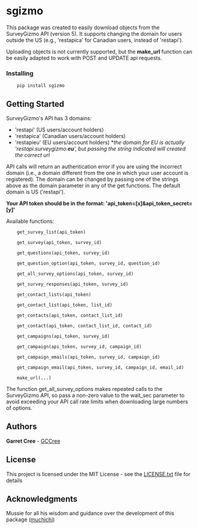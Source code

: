 # sgizmo

This package was created to easily download objects from the SurveyGizmo API (version 5). It supports changing the domain for users outside the US (e.g., 'restapica' for Canadian users, instead of 'restapi').

Uploading objects is not currently supported, but the **make_url** function can be easily adapted to work with POST and UPDATE api requests.

### Installing

```
    pip install sgizmo
```

## Getting Started
SurveyGizmo's API has 3 domains:
* 'restapi' (US users/account holders)
* 'restapica' (Canadian users/account holders)
* 'restapieu' (EU users/account holders)  **the domain for EU is actually 'restapi.surveygizmo.**eu**', but passing the string indicated will created the correct url* 

API calls will return an authentication error if you are using the incorrect domain (i.e., a domain different from the one in which your user account is registered). The domain can be changed by passing one of the strings above as the domain parameter in any of the get functions. The default domain is US ('restapi').

**Your API token should be in the format: 'api_token=[x]&api_token_secret=[y]'**

Available functions:
```
    get_survey_list(api_token)
    
    get_survey(api_token, survey_id)
    
    get_questions(api_token, survey_id)
    
    get_question_option(api_token, survey_id, question_id)
    
    get_all_survey_options(api_token, survey_id)
    
    get_survey_responses(api_token, survey_id)
    
    get_contact_lists(api_token)
    
    get_contact_list(api_token, list_id)
    
    get_contacts(api_token, contact_list_id)
    
    get_contact(api_token, contact_list_id, contact_id)
    
    get_campaigns(api_token, survey_id)
    
    get_campaign(api_token, survey_id, campaign_id)
    
    get_campaign_emails(api_token, survey_id, campaign_id)
    
    get_campaign_email(api_token, survey_id, campaign_id, email_id)
    
    make_url(...)
```

The function get_all_survey_options makes repeated calls to the SurveyGizmo API, so pass a non-zero value to the wait_sec parameter to avoid exceeding your API call rate limits when downloading large numbers of options.

## Authors

**Garret Cree** - [GCCree](https://github.com/GCCree)

## License

This project is licensed under the MIT License - see the [LICENSE.txt](LICENSE.txt) file for details

## Acknowledgments

Mussie for all his wisdom and guidance over the development of this package ([muchichi](https://github.com/muchichi))
